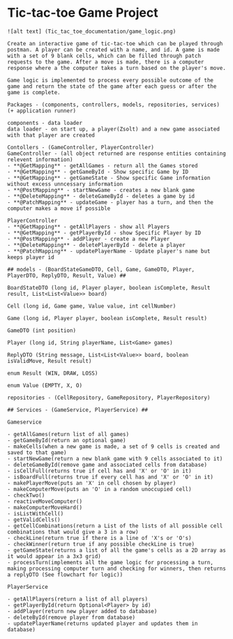 # Tic-tac-toe Game Project

	![alt text] (Tic_tac_toe_documentation/game_logic.png)

	Create an interactive game of tic-tac-toe which can be played through postman. A player can be created with a name, and id. A game is made with a set of 9 blank cells, which can be filled through patch requests to the game. After a move is made, there is a computer response where a the computer takes a turn based on the player's move.

	Game logic is implemented to process every possible outcome of the game and return the state of the game after each guess or after the game is complete.

	Packages - (components, controllers, models, repositories, services) (+ application runner)

	components - data loader 
	data loader - on start up, a player(Zsolt) and a new game associated with that player are created

	Contollers - (GameController, PlayerController)
	GameController - (all object returned are response entities containing relevent information)
	- **@GetMapping** - getAllGames - return all the Games stored
	- **@GetMapping** - getGameById - Show specific Game by ID
	- **@GetMapping** - getGameState - Show specific Game information without excess unncessary information
	- **@PostMapping** - startNewGame - creates a new blank game
	- **@DeleteMapping** - deleteGameById - deletes a game by id
	- **@PatchMapping** - updateGame - player has a turn, and then the computer makes a move if possible

	PlayerController
	- **@GetMapping** - getAllPlayers - show all Players
	- **@GetMapping** - getPlayerById - show Specific Player by ID
	- **@PostMapping** - addPlayer - create a new Player
	- **@DeleteMapping** - deletePlayerById - delete a player
	- **@PatchMapping** - updatePlayerName - Update player's name but keeps player id

	## models - (BoardStateGameDTO, Cell, Game, GameDTO, Player, PlayerDTO, ReplyDTO, Result, Value) ## 

	BoardStateDTO (long id, Player player, boolean isComplete, Result result, List<List<Value>> board)
	
	Cell (long id, Game game, Value value, int cellNumber)
	
	Game (long id, Player player, boolean isComplete, Result result)
	
	GameDTO (int position)
	
	Player (long id, String playerName, List<Game> games)
	
	ReplyDTO (String message, List<List<Value>> board, boolean isValidMove, Result result)
	
	enum Result (WIN, DRAW, LOSS)
	
	enum Value (EMPTY, X, O)

	repositories - (CellRepository, GameRepository, PlayerRepository)

	## Services - (GameService, PlayerService) ##

	Gameservice

	- getAllGames(return list of all games)
	- getGameById(return an optional game)
	- makeCells(when a new game is made, a set of 9 cells is created and saved to that game)
	- startNewGame(return a new blank game with 9 cells associated to it)
	- deleteGameById(remove game and associated cells from database)
	- isCellFull(returns true if cell has and 'X' or 'O' in it)
	- isBoardFull(returns true if every cell has and 'X' or 'O' in it)
	- makePlayerMove(puts an 'X' in cell chosen by player)
	- makeComputerMove(puts an 'O' in a random unoccupied cell)
	- checkTwo()
	- reactiveMoveComputer()
	- makeComputerMoveHard()
	- isListWithCell()
	- getValidCells()
	- getCellCombinations(return a List of the lists of all possible cell combinations that would give a 3 in a row)
	- checkLine(return true if there is a line of 'X's or 'O's)
	- checkWinner(return true if any possible checkLine is true)
	- getGameState(returns a list of all the game's cells as a 2D array as it would appear in a 3x3 grid)
	- processTurn(implements all the game logic for processing a turn, making processing computer turn and checking for winners, then returns a replyDTO (See flowchart for logic))

	PlayerService

	- getAllPlayers(return a list of all players)
	- getPlayerById(return Optional<Player> by id)
	- addPlayer(return new player added to database)
	- deleteById(remove player from database)
	- updatePlayerName(returns updated player and updates them in database)
